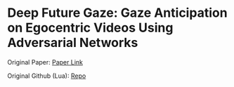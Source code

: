 # Deep Future Gaze: Gaze Anticipation on Egocentric Videos Using Adversarial Networks

Original Paper: [Paper Link](https://ieeexplore.ieee.org/document/8099860)

Original Github (Lua): [Repo](https://github.com/Mengmi/deepfuturegaze_gan)

